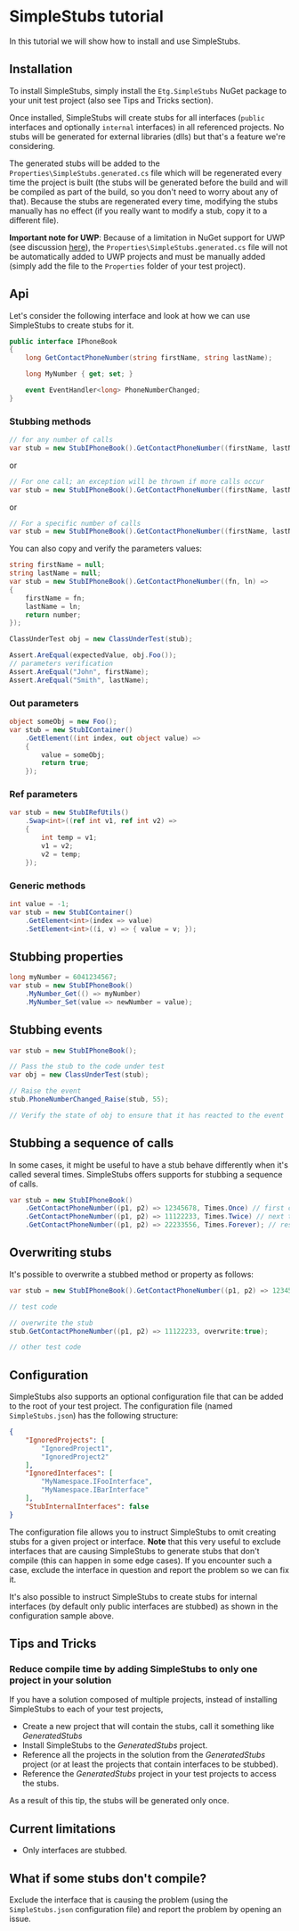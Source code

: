 # SimpleStubs tutorial

In this tutorial we will show how to install and use SimpleStubs.

## Installation

To install SimpleStubs, simply install the `Etg.SimpleStubs` NuGet package to your unit test project (also see Tips and Tricks section).

Once installed, SimpleStubs will create stubs for all interfaces (`public` interfaces and optionally `internal` interfaces) in all referenced projects. No stubs will be generated for external libraries (dlls) but that's a feature we're considering. 

The generated stubs will be added to the `Properties\SimpleStubs.generated.cs` file which will be regenerated every time the project is built (the stubs will be generated before the build and will be compiled as part of the build, so you don't need to worry about any of that). Because the stubs are regenerated every time, modifying the stubs manually has no effect (if you really want to modify a stub, copy it to a different file).

**Important note for UWP**: Because of a limitation in NuGet support for UWP (see discussion [here](https://github.com/NuGet/Home/wiki/Bringing-back-content-support,-September-24th,-2015)), the `Properties\SimpleStubs.generated.cs` file will not be automatically added to UWP projects and must be manually added (simply add the file to the `Properties` folder of your test project).

## Api

Let's consider the following interface and look at how we can use SimpleStubs to create stubs for it.

```csharp
public interface IPhoneBook
{
    long GetContactPhoneNumber(string firstName, string lastName);

    long MyNumber { get; set; }

    event EventHandler<long> PhoneNumberChanged;
}
```

### Stubbing methods
```csharp
// for any number of calls
var stub = new StubIPhoneBook().GetContactPhoneNumber((firstName, lastName) => 6041234567);
```

or

```csharp
// For one call; an exception will be thrown if more calls occur
var stub = new StubIPhoneBook().GetContactPhoneNumber((firstName, lastName) => 6041234567, Times.Once);
```

or 

```csharp
// For a specific number of calls
var stub = new StubIPhoneBook().GetContactPhoneNumber((firstName, lastName) => 6041234567, count:5);
```

You can also copy and verify the parameters values:
```csharp
string firstName = null;
string lastName = null;
var stub = new StubIPhoneBook().GetContactPhoneNumber((fn, ln) =>
{
    firstName = fn;
    lastName = ln;
    return number;
});

ClassUnderTest obj = new ClassUnderTest(stub);

Assert.AreEqual(expectedValue, obj.Foo());
// parameters verification
Assert.AreEqual("John", firstName);
Assert.AreEqual("Smith", lastName);
```

### Out parameters
```csharp
object someObj = new Foo();
var stub = new StubIContainer()
    .GetElement((int index, out object value) =>
    {
        value = someObj;
        return true;
    });
```

### Ref parameters
```csharp
var stub = new StubIRefUtils()
    .Swap<int>((ref int v1, ref int v2) =>
    {
        int temp = v1;
        v1 = v2;
        v2 = temp;
    });
```

### Generic methods
```csharp
int value = -1;
var stub = new StubIContainer()
    .GetElement<int>(index => value)
    .SetElement<int>((i, v) => { value = v; });
```

## Stubbing properties

```csharp
long myNumber = 6041234567;
var stub = new StubIPhoneBook()
    .MyNumber_Get(() => myNumber)
    .MyNumber_Set(value => newNumber = value);
```

## Stubbing events

```csharp
var stub = new StubIPhoneBook();

// Pass the stub to the code under test
var obj = new ClassUnderTest(stub);

// Raise the event 
stub.PhoneNumberChanged_Raise(stub, 55);

// Verify the state of obj to ensure that it has reacted to the event
```

## Stubbing a sequence of calls

In some cases, it might be useful to have a stub behave differently when it's called several times. SimpleStubs offers supports for stubbing a sequence of calls.

```csharp
var stub = new StubIPhoneBook()
    .GetContactPhoneNumber((p1, p2) => 12345678, Times.Once) // first call
    .GetContactPhoneNumber((p1, p2) => 11122233, Times.Twice) // next two calls
    .GetContactPhoneNumber((p1, p2) => 22233556, Times.Forever); // rest of the calls
```

## Overwriting stubs

It's possible to overwrite a stubbed method or property as follows:
```csharp
var stub = new StubIPhoneBook().GetContactPhoneNumber((p1, p2) => 12345678);

// test code

// overwrite the stub
stub.GetContactPhoneNumber((p1, p2) => 11122233, overwrite:true);

// other test code
```

## Configuration

SimpleStubs also supports an optional configuration file that can be added to the root of your test project. The configuration file (named `SimpleStubs.json`) has the following structure:

```json
{
    "IgnoredProjects": [
        "IgnoredProject1",
        "IgnoredProject2"
    ],
    "IgnoredInterfaces": [
        "MyNamespace.IFooInterface",
        "MyNamespace.IBarInterface"
    ],
    "StubInternalInterfaces": false    
}
```

The configuration file allows you to instruct SimpleStubs to omit creating stubs for a given project or interface. 
**Note** that this very useful to exclude interfaces that are causing SimpleStubs to generate stubs that don't compile (this can happen in some edge cases). If you encounter such a case, exclude the interface in question and report the problem so we can fix it.

It's also possible to instruct SimpleStubs to create stubs for internal interfaces (by default only public interfaces are stubbed) as shown in the configuration sample above.

## Tips and Tricks

### Reduce compile time by adding SimpleStubs to only one project in your solution

If you have a solution composed of multiple projects, instead of installing SimpleStubs to each of your test projects,
* Create a new project that will contain the stubs, call it something like *GeneratedStubs*
* Install SimpleStubs to the *GeneratedStubs* project.
* Reference all the projects in the solution from the *GeneratedStubs* project (or at least the projects that contain interfaces to be stubbed).
* Reference the *GeneratedStubs* project in your test projects to access the stubs.

As a result of this tip, the stubs will be generated only once.

## Current limitations
* Only interfaces are stubbed.

## What if some stubs don't compile?

Exclude the interface that is causing the problem (using the `SimpleStubs.json` configuration file) and report the problem by opening an issue.
